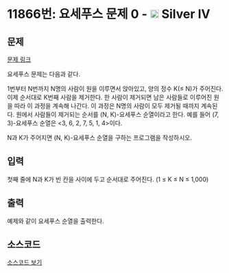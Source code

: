 # 11866번: 요세푸스 문제 0 - <img src="https://static.solved.ac/tier_small/7.svg" style="height:20px" /> Silver IV

<!-- performance -->

<!-- 문제 제출 후 깃허브에 푸시를 했을 때 제출한 코드의 성능이 입력될 공간입니다.-->

<!-- end -->

## 문제

[문제 링크](https://boj.kr/11866)


<p>요세푸스 문제는 다음과 같다.</p>

<p>1번부터 N번까지 N명의 사람이 원을 이루면서&nbsp;앉아있고, 양의 정수 K(≤ N)가&nbsp;주어진다. 이제 순서대로 K번째 사람을 제거한다. 한 사람이 제거되면 남은 사람들로 이루어진 원을 따라 이 과정을 계속해 나간다. 이 과정은 N명의 사람이 모두 제거될 때까지 계속된다. 원에서 사람들이 제거되는 순서를 (N, K)-요세푸스 순열이라고 한다. 예를 들어 (7, 3)-요세푸스 순열은 &lt;3, 6, 2, 7, 5, 1, 4&gt;이다.</p>

<p>N과 K가 주어지면 (N, K)-요세푸스 순열을 구하는 프로그램을 작성하시오.</p>



## 입력


<p>첫째 줄에 N과 K가&nbsp;빈 칸을 사이에 두고 순서대로 주어진다. (1 ≤ K ≤ N ≤ 1,000)</p>



## 출력


<p>예제와 같이 요세푸스 순열을 출력한다.</p>



## 소스코드

[소스코드 보기](요세푸스%20문제%200.py)